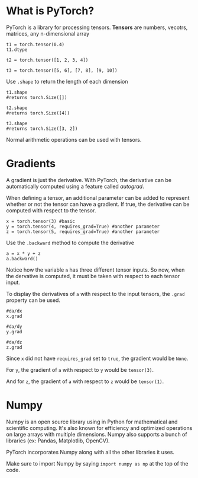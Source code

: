 # What is PyTorch?

PyTorch is a library for processing tensors. 
**Tensors** are numbers, vecotrs, matrices, any n-dimensional array

```
t1 = torch.tensor(0.4)
t1.dtype

t2 = torch.tensor([1, 2, 3, 4])

t3 = torch.tensor([5, 6], [7, 8], [9, 10])
```

Use `.shape` to return the length of each dimension
```
t1.shape
#returns torch.Size([])

t2.shape
#returns torch.Size([4])

t3.shape
#returns torch.Size([3, 2])
```
Normal arithmetic operations can be used with tensors.

# Gradients
A gradient is just the derivative. With PyTorch, the derivative can be automatically computed using a feature called *autograd*.

When defining a tensor, an additional parameter can be added to represent whether or not the tensor can have a gradient. If true, the derivative can be computed with respect to the tensor.

```
x = torch.tensor(3) #basic
y = torch.tensor(4, requires_grad=True) #another parameter
z = torch.tensor(5, requires_grad=True) #another parameter
```

Use the `.backward` method to compute the derivative

```
a = x * y + z
a.backward()
```
Notice how the variable `a` has three different tensor inputs. So now, when the dervative is computed, it must be taken with respect to each tensor input.

To display the derivatives of `a` with respect to the input tensors, the `.grad` property can be used.

```
#da/dx
x.grad

#da/dy
y.grad

#da/dz
z.grad
```
Since `x` did not have `requires_grad` set to `true`, the gradient would be `None`.

For `y`, the gradient of `a` with respect to `y` would be `tensor(3)`. 

And for `z`, the gradient of `a` with respect to `z` would be `tensor(1)`.

# Numpy
Numpy is an open source library using in Python for mathematical and scientific computing. It's also known for efficiency and optimized operations on large arrays with multiple dimensions. Numpy also supports a bunch of libraries (ex: Pandas, Matplotlib, OpenCV).

PyTorch incorporates Numpy along with all the other libraries it uses.

Make sure to import Numpy by saying `import numpy as np` at the top of the code.



